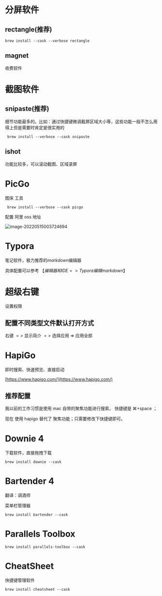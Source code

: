 # 分屏软件

## rectangle(推荐)

```
brew install --cask --verbose rectangle
```

## magnet

收费软件

# 截图软件

## snipaste(推荐)

细节功能最多的。比如：通过快捷键微调截屏区域大小等，这些功能一般不怎么用得上但是需要时肯定是很实用的

```
 brew install --verbose --cask snipaste
```

## ishot

功能比较多，可以滚动截图、区域录屏

# PicGo

图床 工具

```
 brew install --verbose --cask picgo
```

配置 阿里 oss 地址

![image-20220515003724694](https://muyids.oss-cn-beijing.aliyuncs.com/img/image-20220515003724694.png)

# Typora

笔记软件，极力推荐的$markdown$编辑器

具体配置可以参考 $【编辑器和IDE => Typora编辑markdown】$

# 超级右键

设置权限

## 配置不同类型文件默认打开方式

右键 $=>$ 显示简介 $=>$ 选择应用 => 应用全部

# HapiGo

即时搜索、快速预览、直接启动

[https://www.hapigo.com/](https://www.hapigo.com/)

## 推荐配置

我以前的工作习惯是使用 mac 自带的聚焦功能进行搜索， 快捷键是 ⌘+space ；

现在 使用 hapigo 替代了 聚焦功能；只需要修改下快捷键即可。

# Downie 4

下载软件，直接拖拽下载

```
brew install downie --cask
```

# Bartender 4

翻译：调酒师

菜单栏管理器

```
brew install bartender --cask
```

# Parallels Toolbox

```
brew install parallels-toolbox --cask
```

# CheatSheet

快捷键管理软件

```
brew install cheatsheet --cask
```
